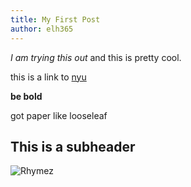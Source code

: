 ```yaml
---
title: My First Post
author: elh365
---
```


_I am trying this out_ and this is pretty cool.

this is a link to [nyu](nyu.edu)

**be bold**

got paper like looseleaf

## This is a subheader

![Rhymez](https://i.imgur.com/8IDwOop.jpg)
